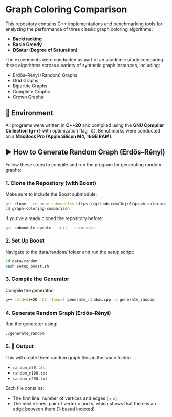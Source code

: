 # Graph Coloring Comparison

This repository contains C++ implementations and benchmarking tools for analyzing the performance of three classic graph coloring algorithms:

- **Backtracking**
- **Basic Greedy**
- **DSatur (Degree of Saturation)**

The experiments were conducted as part of an academic study comparing these algorithms across a variety of synthetic graph instances, including:

- Erdős–Rényi (Random) Graphs
- Grid Graphs
- Bipartite Graphs
- Complete Graphs
- Crown Graphs

## 🔧 Environment

All programs were written in **C++20** and compiled using the **GNU Compiler Collection (g++)** with optimization flag `-O2`. Benchmarks were conducted on a **MacBook Pro (Apple Silicon M4, 16GB RAM)**.

## ▶️ How to Generate Random Graph (Erdős–Rényi)

Follow these steps to compile and run the program for generating random graphs:

### 1. Clone the Repository (with Boost)

Make sure to include the Boost submodule:

```bash
git clone --recurse-submodules https://github.com/Joji0/graph-coloring-comparison.git
cd graph-coloring-comparison
```

If you’ve already cloned the repository before:

```bash
git submodule update --init --recursive
```

### 2. Set Up Boost

Navigate to the data/random/ folder and run the setup script:

```bash
cd data/random
bash setup_boost.sh
```

### 3. Compile the Generator

Compile the generator:

```bash
g++ -std=c++20 -O2 -Iboost generate_random.cpp -o generate_random
```

### 4. Generate Random Graph (Erdős–Rényi)

Run the generator using:

```bash
./generate_random
```

### 5. 📁 Output

This will create three random graph files in the same folder:

- `random_n50.txt`
- `random_n100.txt`
- `random_n200.txt`

Each file contains:

- The first line: number of vertices and edges (`n m`)
- The next `m` lines: pair of vertex `u` and `v`, which shows that there is an edge between them (1-based indexed)
